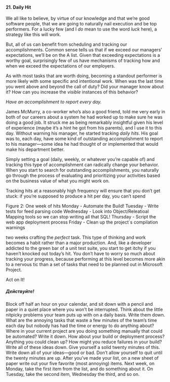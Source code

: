 #### 21. Daily Hit



We all like to believe, by virtue of our knowledge and that we’re good software 
people, that we are going to naturally nail execution and be top performers. 
For a lucky few (and I _do_ mean to use the word _luck_ here), a strategy like 
this will work.



But, all of us can benefit from scheduling and tracking our accomplishments. 
Common sense tells us that if we exceed our managers’ expectations, we’ll be on 
the A list. Given that exceeding expectations is a worthy goal, surprisingly 
few of us have mechanisms of tracking how and when we exceed the expectations 
of our employers.



As with most tasks that are worth doing, becoming a standout performer is more 
likely with some specific and intentional work. When was the last time you went 
above and beyond the call of duty? Did your manager know about it? How can you 
increase the _visible_ instances of this behavior?



*Have an accomplishment to report every day.*



James McMurry, a co-worker who’s also a good friend, told me very early in 
both of our careers about a system he had worked up to make sure he was doing a 
good job. It struck me as being remarkably insightful given his level of 
experience (maybe it’s a hint he got from his parents), and I use it to this 
day. Without warning his manager, he started tracking _daily hits_. His goal was 
to, each day, have some kind of outstanding accomplishment to report to his 
manager—some idea he had thought of or implemented that would make his 
department better.



Simply setting a goal (daily, weekly, or whatever you’re capable of) and 
tracking this type of accomplishment can radically change your behavior. When 
you start to search for outstanding accomplishments, you naturally go through 
the process of evaluating and prioritizing your activities based on the 
business value of what you might work on.



Tracking hits at a reasonably high frequency will ensure that you don’t get 
stuck: if you’re supposed to produce a hit per day, you can’t spend

Figure 2: One week of hits
Monday - Automate the Build!
Tuesday - Write tests for feed parsing code
Wednesday - Look into Object/Releatioal Mapping tools so we can stop writing 
all that SQL!
Thursday - Script the web app deployment process
Friday - Clean up the project`s compilation warnings

two weeks crafting the _perfect_ task. This type of thinking and work becomes 
a habit rather than a major production. And, like a developer addicted to the 
green bar of a unit test suite, you start to get itchy if you haven’t knocked 
out today’s hit. You don’t have to worry so much about tracking your progress, 
because performing at this level becomes more akin to a nervous tic than a set 
of tasks that need to be planned out in Microsoft Project.



Act on It!
##### Действуйте!



Block off half an hour on your calendar, and sit down with a pencil and paper 
in a quiet place where you won’t be interrupted. Think about the little 
nitpicky problems your team puts up with on a daily basis. Write them down. 
What are the annoying tasks that waste a few minutes of the team’s time each 
day but nobody has had the time or energy to do anything about?  Where in your 
current project are you doing something manually that could be automated? Write 
it down. How about your build or deployment process? Anything you could clean 
up? How might you reduce failures in your build? Write all of these ideas 
down. Give yourself a solid twenty minutes of this. Write down all of your 
ideas—good or bad. Don’t allow yourself to quit until the twenty minutes are 
up. After you’ve made your list, on a new sheet of paper write out your five 
favorite (most annoying) items. Next week, on Monday, take the first item from 
the list, and do something about it. On Tuesday, take the second item, 
Wednesday the third, and so on.
